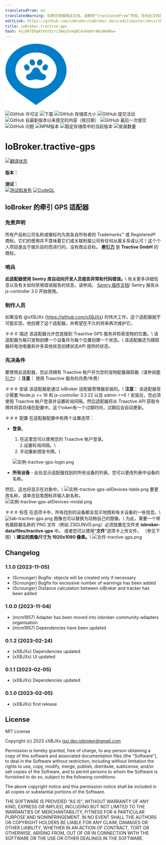 ```yaml
---
translatedFrom: en
translatedWarning: 如果您想编辑此文档，请删除“translatedFrom”字段，否则此文档将再次自动翻译
editLink: https://github.com/ioBroker/ioBroker.docs/edit/master/docs/zh-cn/adapterref/iobroker.tractive-gps/README.md
title: ioBroker.tractive-gps
hash: 4uj6KfEOqKYXoYZcri3HeySvkq0C4u6UmhrWQuNmORw=
---
```

![标识](../../../en/adapterref/iobroker.tractive-gps/admin/tractive-gps.png)

![GitHub 许可证](https://img.shields.io/github/license/iobroker-community-adapters/ioBroker.tractive-gps)
![下载](https://img.shields.io/npm/dm/iobroker.tractive-gps.svg)
![GitHub 存储库大小](https://img.shields.io/github/repo-size/iobroker-community-adapters/ioBroker.tractive-gps)
![GitHub 提交活动](https://img.shields.io/github/commit-activity/m/iobroker-community-adapters/ioBroker.tractive-gps)
![GitHub 自最新版本以来提交的内容（按日期）](https://img.shields.io/github/commits-since/iobroker-community-adapters/ioBroker.tractive-gps/latest)
![GitHub 最后一次提交](https://img.shields.io/github/last-commit/iobroker-community-adapters/ioBroker.tractive-gps)
![GitHub 问题](https://img.shields.io/github/issues/iobroker-community-adapters/ioBroker.tractive-gps)
![NPM版本](http://img.shields.io/npm/v/iobroker.tractive-gps.svg)
![稳定存储库中的当前版本](https://iobroker.live/badges/tractive-gps-stable.svg)
![安装数量](https://iobroker.live/badges/tractive-gps-installed.svg)

# IoBroker.tractive-gps
[![翻译状态](https://weblate.iobroker.net/widgets/adapters/-/tractive-gps/svg-badge.svg)](https://weblate.iobroker.net/engage/adapters/?utm_source=widget)</br> </br> **版本：** </br> </br> **测试：** </br> [![测试和发布](https://github.com/iobroker-community-adapters/ioBroker.tractive-gps/actions/workflows/test-and-release.yml/badge.svg)](https://github.com/iobroker-community-adapters/ioBroker.tractive-gps/actions/workflows/test-and-release.yml) [![CodeQL](https://github.com/iobroker-community-adapters/ioBroker.tractive-gps/actions/workflows/codeql.yml/badge.svg)](https://github.com/iobroker-community-adapters/ioBroker.tractive-gps/actions/workflows/codeql.yml)

## IoBroker 的牵引 GPS 适配器
### 免责声明
所有产品和公司名称或徽标均为其各自所有者的 Trademarks™ 或 Registered® 商标。它们的使用并不意味着它们或关联附属公司有任何从属关系或认可！这个个人项目是出于娱乐目的而进行的，没有商业目标。 **[牵引力](https://tractive.com/de/)** 是 **Tractive GmbH** 的商标。

### 哨兵
**此适配器使用 Sentry 库自动向开发人员报告异常和代码错误。**\ 有关更多详细信息以及有关如何禁用错误报告的信息，请参阅。
[Sentry 插件文档](https://github.com/ioBroker/plugin-sentry#plugin-sentry)! Sentry 报告从 js-controller 3.0 开始使用。

### 制作人员
如果没有 @xXBJXx (https://github.com/xXBJXx) 的伟大工作，这个适配器就不可能实现，他创建了这个适配器，并希望在不久的将来再次维护它。

＃＃＃ 描述
该适配器允许您连接到 Traactive GPS 服务并检索宠物的位置。\ 该适配器为每只宠物创建一个设备并为每个位置创建一个状态。\ 该适配器还为跟踪器的电池电量和许多其他状态创建状态API 提供的状态。

### 先决条件
要使用此适配器，您必须拥有 Traactive 帐户并为您的宠物配备跟踪器（请参阅[牵引力](https://tractive.com/de/)）（ **注意：** 使用 Traactive 服务的月费/年费）

＃＃＃ 安装
该适配器是通过 ioBroker 适配器管理器安装的。\ **注意：** 该适配器至少需要 Node.js >= 16 和 js-controller 3.3.22 以及 admin >=6！安装后，您必须使用 Traactive 帐户登录并设置轮询间隔。然后适配器将从 Traactive API 获取令牌并将其存储在配置中。这个token有一个过期时间，过期后会自动更新。

＃＃＃ 配置
在适配器配置中有两个设置选项：

* **登录**。
  1. 在这里您可以使用您的 Traactive 帐户登录。\
  2.设置轮询间隔。\
  3. 手动重新颁发令牌。\

  ![实例-tractive-gps-login.png](../../../en/adapterref/iobroker.tractive-gps/admin%2Fimages%2Finstances-tractive-gps-login.png)

* **所有设备** - 此处显示适配器找到的所有设备的列表。您可以更改列表中设备的名称。

然后，这也将显示在对象中。\ ![实例-tractive-gps-allDevices-table.png](../../../en/adapterref/iobroker.tractive-gps/admin%2Fimages%2Finstances-tractive-gps-allDevices-table.png) 要更改名称，请单击铅笔图标并输入新名称。
![实例-tractive-gps-allDevices-modal.png](../../../en/adapterref/iobroker.tractive-gps/admin%2Fimages%2Finstances-tractive-gps-allDevices-modal.png)

＃＃＃ 标签
在选项卡中，所有找到的设备都会显示地图和有关设备的一些信息。\ ![tab-tractive-gps.png](../../../en/adapterref/iobroker.tractive-gps/admin%2Fimages%2Ftab-tractive-gps.png) 图像也可以替换为动物自己的图像。\ 为此，需要一个带有跟踪器名称的 PNG 文件（例如 ZSDLINVD.png）必须放置在文件夹 **iobroker-data/files/tractive-gps** 中。
或者您可以使用“**文件**”选项卡上传文件。 （参见下图）\ **建议的图像尺寸为 1920x1080 像素。**\ ![文件-tractive-gps.png](../../../en/adapterref/iobroker.tractive-gps/admin%2Fimages%2Ffiles-tractive-gps.png)

## Changelog
<!--
    Placeholder for the next version (at the beginning of the line):
    ### **WORK IN PROGRESS**
-->
### 1.1.0 (2023-11-05)
* (Scrounger) Bugfix: objects will be created only if necessary
* (Scrounger) Bugfix for excessive number of warnings has been added
* (Scrounger) Distance calculation between ioBroker and tracker has been added

### 1.0.0 (2023-11-04)
* (mcm1957) Adapter has been moved into iobroker-community-adapters organisation
* (mcm1957) Dependencies have been updated

### 0.1.2 (2023-02-24)
* (xXBJXx) Dependencies updated
* (xXBJXx) UI updated

### 0.1.1 (2023-02-05)
* (xXBJXx) Dependencies updated

### 0.1.0 (2023-02-05)
* (xXBJXx) first release

## License
MIT License

Copyright (c) 2023 xXBJXx <issi.dev.iobroker@gmail.com>

Permission is hereby granted, free of charge, to any person obtaining a copy
of this software and associated documentation files (the "Software"), to deal
in the Software without restriction, including without limitation the rights
to use, copy, modify, merge, publish, distribute, sublicense, and/or sell
copies of the Software, and to permit persons to whom the Software is
furnished to do so, subject to the following conditions:

The above copyright notice and this permission notice shall be included in all
copies or substantial portions of the Software.

THE SOFTWARE IS PROVIDED "AS IS", WITHOUT WARRANTY OF ANY KIND, EXPRESS OR
IMPLIED, INCLUDING BUT NOT LIMITED TO THE WARRANTIES OF MERCHANTABILITY,
FITNESS FOR A PARTICULAR PURPOSE AND NONINFRINGEMENT. IN NO EVENT SHALL THE
AUTHORS OR COPYRIGHT HOLDERS BE LIABLE FOR ANY CLAIM, DAMAGES OR OTHER
LIABILITY, WHETHER IN AN ACTION OF CONTRACT, TORT OR OTHERWISE, ARISING FROM,
OUT OF OR IN CONNECTION WITH THE SOFTWARE OR THE USE OR OTHER DEALINGS IN THE
SOFTWARE.